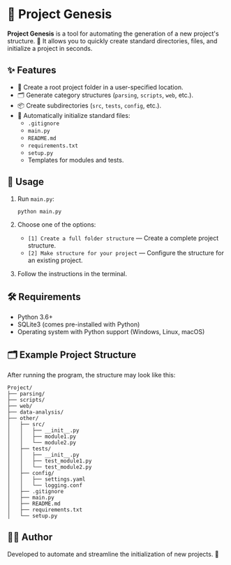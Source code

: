 
# 🌟 Project Genesis

**Project Genesis** is a tool for automating the generation of a new project's structure. 🚀 It allows you to quickly create standard directories, files, and initialize a project in seconds.

## ✨ Features
- 📁 Create a root project folder in a user-specified location.
- 🗂️ Generate category structures (`parsing`, `scripts`, `web`, etc.).
- 📦 Create subdirectories (`src`, `tests`, `config`, etc.).
- 📝 Automatically initialize standard files:
  - `.gitignore`
  - `main.py`
  - `README.md`
  - `requirements.txt`
  - `setup.py`
  - Templates for modules and tests.

## 🔧 Usage
1. Run `main.py`:
   ```bash
   python main.py
   ```
2. Choose one of the options:
   - `[1] Create a full folder structure` — Create a complete project structure.
   - `[2] Make structure for your project` — Configure the structure for an existing project.

3. Follow the instructions in the terminal.

## 🛠️ Requirements
- Python 3.6+
- SQLite3 (comes pre-installed with Python)
- Operating system with Python support (Windows, Linux, macOS)

## 🗂️ Example Project Structure
After running the program, the structure may look like this:
```
Project/
├── parsing/
├── scripts/
├── web/
├── data-analysis/
├── other/
│   ├── src/
│   │   ├── __init__.py
│   │   ├── module1.py
│   │   └── module2.py
│   ├── tests/
│   │   ├── __init__.py
│   │   ├── test_module1.py
│   │   └── test_module2.py
│   ├── config/
│   │   ├── settings.yaml
│   │   └── logging.conf
│   ├── .gitignore
│   ├── main.py
│   ├── README.md
│   ├── requirements.txt
│   └── setup.py
```

## 👨‍💻 Author
Developed to automate and streamline the initialization of new projects. 🎉
